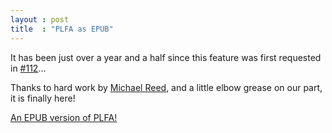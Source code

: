 ```yaml
---
layout : post
title  : "PLFA as EPUB"
---
```


It has been just over a year and a half since this feature was first requested in [#112][issue112]…

Thanks to hard work by [Michael Reed][mreed20], and a little elbow grease on our part, it is finally here!

[An EPUB version of PLFA!][EPUB]

[EPUB]: https://plfa.github.io/out/epub/plfa.epub
[issue112]: https://github.com/plfa/plfa.github.io/issues/112
[mreed20]: https://github.com/mreed20
